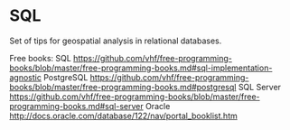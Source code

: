 # SQL

Set of tips for geospatial analysis in relational databases.

Free books:
SQL        https://github.com/vhf/free-programming-books/blob/master/free-programming-books.md#sql-implementation-agnostic
PostgreSQL https://github.com/vhf/free-programming-books/blob/master/free-programming-books.md#postgresql
SQL Server https://github.com/vhf/free-programming-books/blob/master/free-programming-books.md#sql-server
Oracle     http://docs.oracle.com/database/122/nav/portal_booklist.htm

